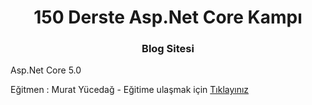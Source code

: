 <h1 align="center">150 Derste Asp.Net Core Kampı</h1>
<h3 align="center">Blog Sitesi</h3>
<p> Asp.Net Core 5.0 </p>
<p>Eğitmen : Murat Yücedağ - Eğitime ulaşmak için  <a href="https://www.youtube.com/watch?v=HXKnDUb06iw&list=PLKnjBHu2xXNNkinaVhPqPZG0ubaLN63ci" target="_blank">Tıklayınız</a></p>




